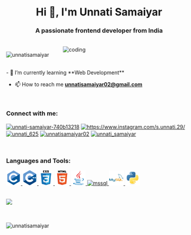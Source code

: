 
<h1 align="center">Hi 👋, I'm Unnati Samaiyar</h1>
<h3 align="center">A passionate frontend developer from India</h3>
<br>

<img align="right" alt="coding" width="350" src="https://i.pinimg.com/originals/e7/26/c7/e726c74ac081eed50feee1433d12c998.gif">



<p align="left"> <img width="170" src="https://komarev.com/ghpvc/?username=unnatisamaiyar&label=Profile%20views&color=0e75b6&style=flat" alt="unnatisamaiyar" /> </p>
<br>
- 🌱 I’m currently learning **Web Development**

- 📫 How to reach me **unnatisamaiyar02@gmail.com**
<br>
<h3 align="left">Connect with me:</h3>
<p align="left">
<a href="https://linkedin.com/in/unnati-samaiyar-740b13218" target="blank"><img align="center" src="https://raw.githubusercontent.com/rahuldkjain/github-profile-readme-generator/master/src/images/icons/Social/linked-in-alt.svg" alt="unnati-samaiyar-740b13218" height="30" width="40" /></a>
<a href="https://instagram.com/https://www.instagram.com/s.unnati.29/" target="blank"><img align="center" src="https://raw.githubusercontent.com/rahuldkjain/github-profile-readme-generator/master/src/images/icons/Social/instagram.svg" alt="https://www.instagram.com/s.unnati.29/" height="30" width="40" /></a>
<a href="https://www.codechef.com/users/unnati_625" target="blank"><img align="center" src="https://cdn.jsdelivr.net/npm/simple-icons@3.1.0/icons/codechef.svg" alt="unnati_625" height="30" width="40" /></a>
<a href="https://www.hackerrank.com/unnatisamaiyar02" target="blank"><img align="center" src="https://raw.githubusercontent.com/rahuldkjain/github-profile-readme-generator/master/src/images/icons/Social/hackerrank.svg" alt="unnatisamaiyar02" height="30" width="40" /></a>
<a href="https://www.leetcode.com/unnati_samaiyar" target="blank"><img align="center" src="https://raw.githubusercontent.com/rahuldkjain/github-profile-readme-generator/master/src/images/icons/Social/leet-code.svg" alt="unnati_samaiyar" height="30" width="40" /></a>
</p>
<br>
<h3 align="left">Languages and Tools:</h3>
<p align="left"> <a href="https://www.cprogramming.com/" target="_blank" rel="noreferrer"> <img src="https://raw.githubusercontent.com/devicons/devicon/master/icons/c/c-original.svg" alt="c" width="40" height="40"/> </a> <a href="https://www.w3schools.com/cpp/" target="_blank" rel="noreferrer"> <img src="https://raw.githubusercontent.com/devicons/devicon/master/icons/cplusplus/cplusplus-original.svg" alt="cplusplus" width="40" height="40"/> </a> <a href="https://www.w3schools.com/css/" target="_blank" rel="noreferrer"> <img src="https://raw.githubusercontent.com/devicons/devicon/master/icons/css3/css3-original-wordmark.svg" alt="css3" width="40" height="40"/> </a> <a href="https://www.w3.org/html/" target="_blank" rel="noreferrer"> <img src="https://raw.githubusercontent.com/devicons/devicon/master/icons/html5/html5-original-wordmark.svg" alt="html5" width="40" height="40"/> </a> <a href="https://www.java.com" target="_blank" rel="noreferrer"> <img src="https://raw.githubusercontent.com/devicons/devicon/master/icons/java/java-original.svg" alt="java" width="40" height="40"/> </a> <a href="https://www.microsoft.com/en-us/sql-server" target="_blank" rel="noreferrer"> <img src="https://www.svgrepo.com/show/303229/microsoft-sql-server-logo.svg" alt="mssql" width="40" height="40"/> </a> <a href="https://www.mysql.com/" target="_blank" rel="noreferrer"> <img src="https://raw.githubusercontent.com/devicons/devicon/master/icons/mysql/mysql-original-wordmark.svg" alt="mysql" width="40" height="40"/> </a> <a href="https://www.python.org" target="_blank" rel="noreferrer"> <img src="https://raw.githubusercontent.com/devicons/devicon/master/icons/python/python-original.svg" alt="python" width="40" height="40"/> </a> </p>
<br>
<a href=""> <img align="center" src="https://github-readme-stats-sigma-five.vercel.app/api/top-langs/?username=UnnatiSamaiyar&theme=react&line_height=40&hide=css"/> </a>
<br>
<br>
<br>
<p><img align="left" src="https://github-readme-streak-stats.herokuapp.com/?user=unnatisamaiyar&" alt="unnatisamaiyar" /></p>
